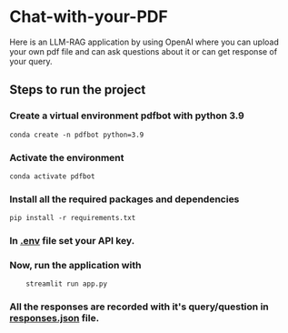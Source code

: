 # Chat-with-your-PDF
Here is an LLM-RAG application by using OpenAI where you can upload your own pdf file and can ask questions about it or can get response of your query.

## Steps to run the project

### Create a virtual environment pdfbot with python 3.9
```
conda create -n pdfbot python=3.9
```

### Activate the environment
```
conda activate pdfbot
```

### Install all the required packages and dependencies
```
pip install -r requirements.txt
```

### In [.env](.env) file set your API key.


### Now, run the application with 
```
    streamlit run app.py
```

### All the responses are recorded with it's query/question in [responses.json](responses.json) file.